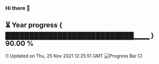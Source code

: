 ### Hi there 👋
⏳ Year progress { ███████████████████████████▁▁▁ } 90.00 %
---
⏰ Updated on Thu, 25 Nov 2021 12:25:51 GMT
![Progress Bar CI](https://github.com/liununu/liununu/workflows/Progress%20Bar%20CI/badge.svg)
